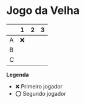 # Jogo da Velha

|   | 1 | 2 | 3 |
|---|---|---|---|
| A |❌|   |   |
| B |   |   |   |
| C |   |   |   |

**Legenda**

- ❌ Primeiro jogador 
- ⭕ Segundo jogador
